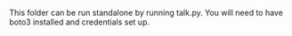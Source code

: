 This folder can be run standalone by running talk.py. You will need to have boto3 installed and credentials set up. 

